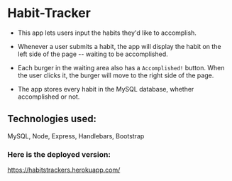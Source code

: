 # Habit-Tracker

* This app lets users input the habits they'd like to accomplish.

* Whenever a user submits a habit, the app will display the habit on the left side of the page -- waiting to be accomplished.

* Each burger in the waiting area also has a `Accomplished!` button. When the user clicks it, the burger will move to the right side of the page.

* The app stores every habit in the MySQL database, whether accomplished or not.

## Technologies used:

MySQL, Node, Express, Handlebars, Bootstrap

### Here is the deployed version:

https://habitstrackers.herokuapp.com/